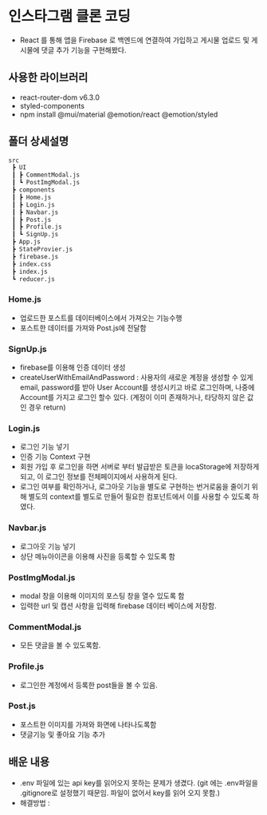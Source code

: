# 인스타그램 클론 코딩
- React 를 통해 앱을 Firebase 로 백엔드에 연결하여 가입하고 게시물 업로드 및 게시물에 댓글 추가 기능을 구현해봤다.

## 사용한 라이브러리
- react-router-dom v6.3.0
- styled-components
- npm install @mui/material @emotion/react @emotion/styled

## 폴더 상세설명 
```bash
src
 ┣ UI
 ┃ ┣ CommentModal.js
 ┃ ┗ PostImgModal.js
 ┣ components
 ┃ ┣ Home.js
 ┃ ┣ Login.js
 ┃ ┣ Navbar.js
 ┃ ┣ Post.js
 ┃ ┣ Profile.js
 ┃ ┗ SignUp.js
 ┣ App.js
 ┣ StateProvier.js
 ┣ firebase.js
 ┣ index.css
 ┣ index.js
 ┗ reducer.js
```
### Home.js
- 업로드한 포스트를 데이터베이스에서 가져오는 기능수행
- 포스트한 데이터를 가져와 Post.js에 전달함

### SignUp.js
- firebase를 이용해 인증 데이터 생성
- createUserWithEmailAndPassword : 사용자의 새로운 계정을 생성할 수 있게 email, password를 받아 User Account를 생성시키고 바로 로그인하며, 나중에 Account를 가지고 로그인 할수 있다. (계정이 이미 존재하거나, 타당하지 않은 값인 경우 return)

### Login.js
- 로그인 기능 넣기
- 인증 기능 Context 구현
- 회원 가입 후 로그인을 하면 서버로 부터 발급받은 토큰을 locaStorage에 저장하게 되고, 이 로그인 정보를 전체페이지에서 사용하게 된다. 
- 로그인 여부를 확인하거나, 로그아웃 기능을 별도로 구현하는 번거로움을 줄이기 위해 별도의 context를 별도로 만들어 필요한 컴포넌트에서 이를 사용할 수 있도록 하였다.

### Navbar.js
- 로그아웃 기능 넣기
- 상단 메뉴아이콘을 이용해 사진을 등록할 수 있도록 함

### PostImgModal.js
- modal 창을 이용해 이미지의 포스팅 창을 열수 있도록 함
- 입력한 url 및 캡션 사항을 입력해 firebase 데이터 베이스에 저장함.

### CommentModal.js
- 모든 댓글을 볼 수 있도록함.

### Profile.js
- 로그인한 계정에서 등록한 post들을 볼 수 있음.

### Post.js
- 포스트한 이미지를 가져와 화면에 나타나도록함
- 댓글기능 및 좋아요 기능 추가


## 배운 내용
- .env 파일에 있는 api key를 읽어오지 못하는 문제가 생겼다. (git 에는 .env파일을 .gitignore로 설정했기 때문임. 파일이 없어서 key를 읽어 오지 못함.)
- 해결방법 : 
